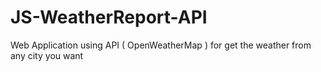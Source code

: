 # JS-WeatherReport-API
Web Application using API ( OpenWeatherMap ) for get the weather from any city you want
